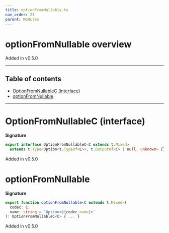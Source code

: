 ```yaml
---
title: optionFromNullable.ts
nav_order: 21
parent: Modules
---
```


# optionFromNullable overview

Added in v0.5.0

---

<h2 class="text-delta">Table of contents</h2>

- [OptionFromNullableC (interface)](#optionfromnullablec-interface)
- [optionFromNullable](#optionfromnullable)

---

# OptionFromNullableC (interface)

**Signature**

```ts
export interface OptionFromNullableC<C extends t.Mixed>
  extends t.Type<Option<t.TypeOf<C>>, t.OutputOf<C> | null, unknown> {}
```

Added in v0.5.0

# optionFromNullable

**Signature**

```ts
export function optionFromNullable<C extends t.Mixed>(
  codec: C,
  name: string = `Option<${codec.name}>`
): OptionFromNullableC<C> { ... }
```

Added in v0.5.0
